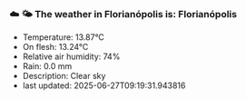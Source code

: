 ### ☁️ 🌤️  The weather in Florianópolis is: Florianópolis

- Temperature: 13.87°C
- On flesh: 13.24°C
- Relative air humidity: 74%
- Rain: 0.0 mm
- Description: Clear sky
- last updated: 2025-06-27T09:19:31.943816
